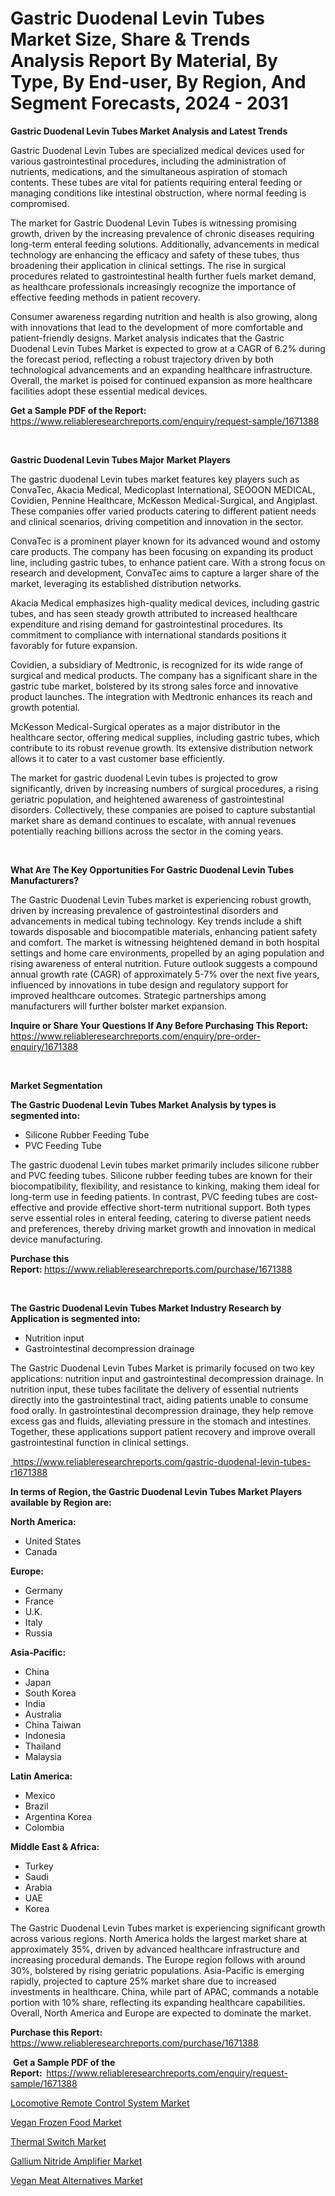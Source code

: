 <p><h1>Gastric Duodenal Levin Tubes Market Size, Share & Trends Analysis Report By Material, By Type, By End-user, By Region, And Segment Forecasts, 2024 - 2031</h1></p><p><strong>Gastric Duodenal Levin Tubes Market Analysis and Latest Trends</strong></p>
<p><p>Gastric Duodenal Levin Tubes are specialized medical devices used for various gastrointestinal procedures, including the administration of nutrients, medications, and the simultaneous aspiration of stomach contents. These tubes are vital for patients requiring enteral feeding or managing conditions like intestinal obstruction, where normal feeding is compromised.</p><p>The market for Gastric Duodenal Levin Tubes is witnessing promising growth, driven by the increasing prevalence of chronic diseases requiring long-term enteral feeding solutions. Additionally, advancements in medical technology are enhancing the efficacy and safety of these tubes, thus broadening their application in clinical settings. The rise in surgical procedures related to gastrointestinal health further fuels market demand, as healthcare professionals increasingly recognize the importance of effective feeding methods in patient recovery.</p><p>Consumer awareness regarding nutrition and health is also growing, along with innovations that lead to the development of more comfortable and patient-friendly designs. Market analysis indicates that the Gastric Duodenal Levin Tubes Market is expected to grow at a CAGR of 6.2% during the forecast period, reflecting a robust trajectory driven by both technological advancements and an expanding healthcare infrastructure. Overall, the market is poised for continued expansion as more healthcare facilities adopt these essential medical devices.</p></p>
<p><strong>Get a Sample PDF of the Report:&nbsp;</strong> <a href="https://www.reliableresearchreports.com/enquiry/request-sample/1671388?utm_campaign=40&utm_medium=2&utm_source=Github&utm_content=ia&utm_term=10102024&utm_id=gastric-duodenal-levin-tubes">https://www.reliableresearchreports.com/enquiry/request-sample/1671388</a></p>
<p>&nbsp;</p>
<p><strong>Gastric Duodenal Levin Tubes Major Market Players</strong></p>
<p><p>The gastric duodenal Levin tubes market features key players such as ConvaTec, Akacia Medical, Medicoplast International, SEOOON MEDICAL, Covidien, Pennine Healthcare, McKesson Medical-Surgical, and Angiplast. These companies offer varied products catering to different patient needs and clinical scenarios, driving competition and innovation in the sector.</p><p>ConvaTec is a prominent player known for its advanced wound and ostomy care products. The company has been focusing on expanding its product line, including gastric tubes, to enhance patient care. With a strong focus on research and development, ConvaTec aims to capture a larger share of the market, leveraging its established distribution networks.</p><p>Akacia Medical emphasizes high-quality medical devices, including gastric tubes, and has seen steady growth attributed to increased healthcare expenditure and rising demand for gastrointestinal procedures. Its commitment to compliance with international standards positions it favorably for future expansion.</p><p>Covidien, a subsidiary of Medtronic, is recognized for its wide range of surgical and medical products. The company has a significant share in the gastric tube market, bolstered by its strong sales force and innovative product launches. The integration with Medtronic enhances its reach and growth potential.</p><p>McKesson Medical-Surgical operates as a major distributor in the healthcare sector, offering medical supplies, including gastric tubes, which contribute to its robust revenue growth. Its extensive distribution network allows it to cater to a vast customer base efficiently.</p><p>The market for gastric duodenal Levin tubes is projected to grow significantly, driven by increasing numbers of surgical procedures, a rising geriatric population, and heightened awareness of gastrointestinal disorders. Collectively, these companies are poised to capture substantial market share as demand continues to escalate, with annual revenues potentially reaching billions across the sector in the coming years.</p></p>
<p>&nbsp;</p>
<p><strong>What Are The Key Opportunities For Gastric Duodenal Levin Tubes Manufacturers?</strong></p>
<p><p>The Gastric Duodenal Levin Tubes market is experiencing robust growth, driven by increasing prevalence of gastrointestinal disorders and advancements in medical tubing technology. Key trends include a shift towards disposable and biocompatible materials, enhancing patient safety and comfort. The market is witnessing heightened demand in both hospital settings and home care environments, propelled by an aging population and rising awareness of enteral nutrition. Future outlook suggests a compound annual growth rate (CAGR) of approximately 5-7% over the next five years, influenced by innovations in tube design and regulatory support for improved healthcare outcomes. Strategic partnerships among manufacturers will further bolster market expansion.</p></p>
<p><strong>Inquire or Share Your Questions If Any Before Purchasing This Report:</strong> <a href="https://www.reliableresearchreports.com/enquiry/pre-order-enquiry/1671388?utm_campaign=40&utm_medium=2&utm_source=Github&utm_content=ia&utm_term=10102024&utm_id=gastric-duodenal-levin-tubes">https://www.reliableresearchreports.com/enquiry/pre-order-enquiry/1671388</a></p>
<p>&nbsp;</p>
<p><strong>Market Segmentation</strong></p>
<p><strong>The Gastric Duodenal Levin Tubes Market Analysis by types is segmented into:</strong></p>
<p><ul><li>Silicone Rubber Feeding Tube</li><li>PVC Feeding Tube</li></ul></p>
<p><p>The gastric duodenal Levin tubes market primarily includes silicone rubber and PVC feeding tubes. Silicone rubber feeding tubes are known for their biocompatibility, flexibility, and resistance to kinking, making them ideal for long-term use in feeding patients. In contrast, PVC feeding tubes are cost-effective and provide effective short-term nutritional support. Both types serve essential roles in enteral feeding, catering to diverse patient needs and preferences, thereby driving market growth and innovation in medical device manufacturing.</p></p>
<p><strong>Purchase this Report:&nbsp;</strong><a href="https://www.reliableresearchreports.com/purchase/1671388?utm_campaign=40&utm_medium=2&utm_source=Github&utm_content=ia&utm_term=10102024&utm_id=gastric-duodenal-levin-tubes">https://www.reliableresearchreports.com/purchase/1671388</a></p>
<p>&nbsp;</p>
<p><strong>The Gastric Duodenal Levin Tubes Market Industry Research by Application is segmented into:</strong></p>
<p><ul><li>Nutrition input</li><li>Gastrointestinal decompression drainage</li></ul></p>
<p><p>The Gastric Duodenal Levin Tubes Market is primarily focused on two key applications: nutrition input and gastrointestinal decompression drainage. In nutrition input, these tubes facilitate the delivery of essential nutrients directly into the gastrointestinal tract, aiding patients unable to consume food orally. In gastrointestinal decompression drainage, they help remove excess gas and fluids, alleviating pressure in the stomach and intestines. Together, these applications support patient recovery and improve overall gastrointestinal function in clinical settings.</p></p>
<p><a href="https://www.reliableresearchreports.com/gastric-duodenal-levin-tubes-r1671388?utm_campaign=40&utm_medium=2&utm_source=Github&utm_content=ia&utm_term=10102024&utm_id=gastric-duodenal-levin-tubes">&nbsp;https://www.reliableresearchreports.com/gastric-duodenal-levin-tubes-r1671388</a></p>
<p><strong>In terms of Region, the Gastric Duodenal Levin Tubes Market Players available by Region are:</strong></p>
<p>
    <p> <strong> North America: </strong>
        <ul>
            <li>United States</li>
            <li>Canada</li>
        </ul>
        </p> 
    <p> <strong> Europe: </strong>
        <ul>
            <li>Germany</li>
            <li>France</li>
            <li>U.K.</li>
            <li>Italy</li>
            <li>Russia</li>
        </ul>
        </p> 
    <p> <strong> Asia-Pacific: </strong>
        <ul>
            <li>China</li>
            <li>Japan</li>
            <li>South Korea</li>
            <li>India</li>
            <li>Australia</li>
            <li>China Taiwan</li>
            <li>Indonesia</li>
            <li>Thailand</li>
            <li>Malaysia</li>
        </ul>
        </p> 
    <p> <strong> Latin America: </strong>
        <ul>
            <li>Mexico</li>
            <li>Brazil</li>
            <li>Argentina Korea</li>
            <li>Colombia</li>
        </ul>
        </p> 
    <p> <strong> Middle East & Africa: </strong>
        <ul>
            <li>Turkey</li>
            <li>Saudi</li>
            <li>Arabia</li>
            <li>UAE</li>
            <li>Korea</li>
        </ul>
    </p>
    </p>
<p><p>The Gastric Duodenal Levin Tubes market is experiencing significant growth across various regions. North America holds the largest market share at approximately 35%, driven by advanced healthcare infrastructure and increasing procedural demands. The Europe region follows with around 30%, bolstered by rising geriatric populations. Asia-Pacific is emerging rapidly, projected to capture 25% market share due to increased investments in healthcare. China, while part of APAC, commands a notable portion with 10% share, reflecting its expanding healthcare capabilities. Overall, North America and Europe are expected to dominate the market.</p></p>
<p><strong>Purchase this Report: </strong><a href="https://www.reliableresearchreports.com/purchase/1671388?utm_campaign=40&utm_medium=2&utm_source=Github&utm_content=ia&utm_term=10102024&utm_id=gastric-duodenal-levin-tubes">https://www.reliableresearchreports.com/purchase/1671388</a></p>
<p>&nbsp;<strong>Get a Sample PDF of the Report:&nbsp;&nbsp;</strong><a href="https://www.reliableresearchreports.com/enquiry/request-sample/1671388?utm_campaign=40&utm_medium=2&utm_source=Github&utm_content=ia&utm_term=10102024&utm_id=gastric-duodenal-levin-tubes">https://www.reliableresearchreports.com/enquiry/request-sample/1671388</a></p>
<p><strong></strong></p>
<p><p><a href="https://github.com/michaelhall412/Market-Research-Report-List-1/blob/main/locomotive-remote-control-system-market.md?utm_campaign=40&utm_medium=2&utm_source=Github&utm_content=ia&utm_term=10102024&utm_id=gastric-duodenal-levin-tubes">Locomotive Remote Control System Market</a></p><p><a href="https://issuu.com/reportprime-2/docs/vegan-frozen-food-market-size-2030._a3051d1f345ca7?utm_campaign=40&utm_medium=2&utm_source=Github&utm_content=ia&utm_term=10102024&utm_id=gastric-duodenal-levin-tubes">Vegan Frozen Food Market</a></p><p><a href="https://github.com/darcy8m10dupre/Market-Research-Report-List-1/blob/main/thermal-switch-market.md?utm_campaign=40&utm_medium=2&utm_source=Github&utm_content=ia&utm_term=10102024&utm_id=gastric-duodenal-levin-tubes">Thermal Switch Market</a></p><p><a href="https://www.linkedin.com/pulse/gallium-nitride-amplifier-market-global-trends-forecast-2024-lnlye?utm_campaign=40&utm_medium=2&utm_source=Github&utm_content=ia&utm_term=10102024&utm_id=gastric-duodenal-levin-tubes">Gallium Nitride Amplifier Market</a></p><p><a href="https://issuu.com/reportprime-2/docs/vegan-meat-alternatives-market-size_012d1cd6543c0b?utm_campaign=40&utm_medium=2&utm_source=Github&utm_content=ia&utm_term=10102024&utm_id=gastric-duodenal-levin-tubes">Vegan Meat Alternatives Market</a></p></p>